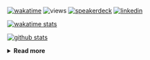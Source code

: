[![wakatime](https://wakatime.com/badge/user/ddf27f94-292a-4343-b7eb-1143a4c6cf87.svg)](https://wakatime.com/@ddf27f94-292a-4343-b7eb-1143a4c6cf87)
![views](https://komarev.com/ghpvc/?username=chck&color=blueviolet)
[![speakerdeck](https://img.shields.io/badge/Speaker_Deck-chck-8a2be2?style=flat-square&logo=speaker-deck)](https://speakerdeck.com/chck)
[![linkedin](https://img.shields.io/badge/LinkedIn-chck-8a2be2?style=flat-square&logo=linkedin)](https://www.linkedin.com/in/chck/)

[![wakatime stats](https://github-readme-stats-nine-umber-51.vercel.app/api/wakatime?username=chck&layout=compact&count_private=true&hide_title=true&hide=Other&theme=buefy&langs_count=14)](https://wakatime.com/@chck?rank=me)

[![github stats](https://github-readme-stats-nine-umber-51.vercel.app/api?username=chck&count_private=true&show_icons=true&hide_title=true&theme=buefy)](https://github.com/anuraghazra/github-readme-stats)

<details>
  <summary><b>Read more</b></summary>
  <br>

  <!--START_SECTION:waka-->
**🐱 My GitHub Data** 

> 📦 132.9 kB Used in GitHub's Storage 
 > 
> 🏆 735 Contributions in the Year 2025
 > 
> 💼 Opted to Hire
 > 
> 📜 133 Public Repositories 
 > 
> 🔑 24 Private Repositories 
 > 
**I'm a Night 🦉** 

```text
🌞 Morning                1717 commits        █████░░░░░░░░░░░░░░░░░░░░   19.27 % 
🌆 Daytime                2624 commits        ███████░░░░░░░░░░░░░░░░░░   29.45 % 
🌃 Evening                2387 commits        ███████░░░░░░░░░░░░░░░░░░   26.79 % 
🌙 Night                  2181 commits        ██████░░░░░░░░░░░░░░░░░░░   24.48 % 
```
📅 **I'm Most Productive on Thursday** 

```text
Monday                   1484 commits        ████░░░░░░░░░░░░░░░░░░░░░   16.66 % 
Tuesday                  1572 commits        ████░░░░░░░░░░░░░░░░░░░░░   17.65 % 
Wednesday                1741 commits        █████░░░░░░░░░░░░░░░░░░░░   19.54 % 
Thursday                 1911 commits        █████░░░░░░░░░░░░░░░░░░░░   21.45 % 
Friday                   950 commits         ███░░░░░░░░░░░░░░░░░░░░░░   10.66 % 
Saturday                 528 commits         █░░░░░░░░░░░░░░░░░░░░░░░░   05.93 % 
Sunday                   723 commits         ██░░░░░░░░░░░░░░░░░░░░░░░   08.12 % 
```


📊 **This Week I Spent My Time On** 

```text
💬 Programming Languages: 
Other                    11 hrs 50 mins      ██████████████░░░░░░░░░░░   56.73 % 
Python                   4 hrs 4 mins        █████░░░░░░░░░░░░░░░░░░░░   19.57 % 
Rust                     1 hr 36 mins        ██░░░░░░░░░░░░░░░░░░░░░░░   07.69 % 
Markdown                 1 hr 7 mins         █░░░░░░░░░░░░░░░░░░░░░░░░   05.42 % 
YAML                     1 hr 3 mins         █░░░░░░░░░░░░░░░░░░░░░░░░   05.04 % 

🔥 Editors: 
Chrome                   14 hrs 50 mins      ██████████████████░░░░░░░   71.27 % 
PyCharm                  3 hrs 47 mins       █████░░░░░░░░░░░░░░░░░░░░   18.17 % 
RustRover                1 hr 16 mins        ██░░░░░░░░░░░░░░░░░░░░░░░   06.13 % 
Neovim                   42 mins             █░░░░░░░░░░░░░░░░░░░░░░░░   03.41 % 
Obsidian                 12 mins             ░░░░░░░░░░░░░░░░░░░░░░░░░   01.02 % 
```

**I Mostly Code in Python** 

```text
Python                   47 repos            ████████░░░░░░░░░░░░░░░░░   33.57 % 
Jupyter Notebook         19 repos            ███░░░░░░░░░░░░░░░░░░░░░░   13.57 % 
Ruby                     11 repos            ██░░░░░░░░░░░░░░░░░░░░░░░   07.86 % 
HCL                      6 repos             █░░░░░░░░░░░░░░░░░░░░░░░░   04.29 % 
TypeScript               6 repos             █░░░░░░░░░░░░░░░░░░░░░░░░   04.29 % 
```



**Timeline**

![Lines of Code chart](https://raw.githubusercontent.com/chck/chck/main/assets/bar_graph.png)


 Last Updated on 2025-08-28 02:06 UTC
<!--END_SECTION:waka-->
</details>

